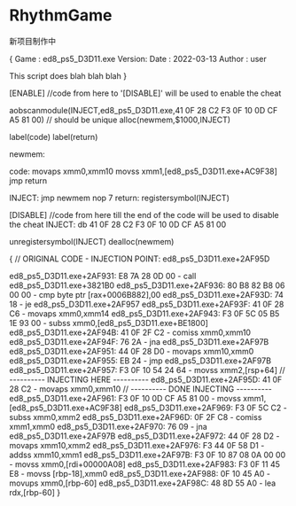 # RhythmGame
新项目制作中


{ Game   : ed8_ps5_D3D11.exe
  Version: 
  Date   : 2022-03-13
  Author : user

  This script does blah blah blah
}

[ENABLE]
//code from here to '[DISABLE]' will be used to enable the cheat

 
 
aobscanmodule(INJECT,ed8_ps5_D3D11.exe,41 0F 28 C2 F3 0F 10 0D CF A5 81 00) // should be unique
alloc(newmem,$1000,INJECT)

label(code)
label(return)

newmem:

code:
  movaps xmm0,xmm10
  movss xmm1,[ed8_ps5_D3D11.exe+AC9F38]
  jmp return

INJECT:
  jmp newmem
  nop 7
return:
registersymbol(INJECT)

[DISABLE]
//code from here till the end of the code will be used to disable the cheat
INJECT:
  db 41 0F 28 C2 F3 0F 10 0D CF A5 81 00

unregistersymbol(INJECT)
dealloc(newmem)

{
// ORIGINAL CODE - INJECTION POINT: ed8_ps5_D3D11.exe+2AF95D

ed8_ps5_D3D11.exe+2AF931: E8 7A 28 0D 00           - call ed8_ps5_D3D11.exe+3821B0
ed8_ps5_D3D11.exe+2AF936: 80 B8 82 B8 06 00 00     - cmp byte ptr [rax+0006B882],00
ed8_ps5_D3D11.exe+2AF93D: 74 18                    - je ed8_ps5_D3D11.exe+2AF957
ed8_ps5_D3D11.exe+2AF93F: 41 0F 28 C6              - movaps xmm0,xmm14
ed8_ps5_D3D11.exe+2AF943: F3 0F 5C 05 B5 1E 93 00  - subss xmm0,[ed8_ps5_D3D11.exe+BE1800]
ed8_ps5_D3D11.exe+2AF94B: 41 0F 2F C2              - comiss xmm0,xmm10
ed8_ps5_D3D11.exe+2AF94F: 76 2A                    - jna ed8_ps5_D3D11.exe+2AF97B
ed8_ps5_D3D11.exe+2AF951: 44 0F 28 D0              - movaps xmm10,xmm0
ed8_ps5_D3D11.exe+2AF955: EB 24                    - jmp ed8_ps5_D3D11.exe+2AF97B
ed8_ps5_D3D11.exe+2AF957: F3 0F 10 54 24 64        - movss xmm2,[rsp+64]
// ---------- INJECTING HERE ----------
ed8_ps5_D3D11.exe+2AF95D: 41 0F 28 C2              - movaps xmm0,xmm10
// ---------- DONE INJECTING  ----------
ed8_ps5_D3D11.exe+2AF961: F3 0F 10 0D CF A5 81 00  - movss xmm1,[ed8_ps5_D3D11.exe+AC9F38]
ed8_ps5_D3D11.exe+2AF969: F3 0F 5C C2              - subss xmm0,xmm2
ed8_ps5_D3D11.exe+2AF96D: 0F 2F C8                 - comiss xmm1,xmm0
ed8_ps5_D3D11.exe+2AF970: 76 09                    - jna ed8_ps5_D3D11.exe+2AF97B
ed8_ps5_D3D11.exe+2AF972: 44 0F 28 D2              - movaps xmm10,xmm2
ed8_ps5_D3D11.exe+2AF976: F3 44 0F 58 D1           - addss xmm10,xmm1
ed8_ps5_D3D11.exe+2AF97B: F3 0F 10 87 08 0A 00 00  - movss xmm0,[rdi+00000A08]
ed8_ps5_D3D11.exe+2AF983: F3 0F 11 45 E8           - movss [rbp-18],xmm0
ed8_ps5_D3D11.exe+2AF988: 0F 10 45 A0              - movups xmm0,[rbp-60]
ed8_ps5_D3D11.exe+2AF98C: 48 8D 55 A0              - lea rdx,[rbp-60]
}
